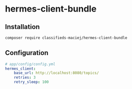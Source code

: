 # hermes-client-bundle

## Installation
```bash
composer require classifieds-maciej/hermes-client-bundle
```

## Configuration
```yaml
# app/config/config.yml
hermes_client:
    base_url: http://localhost:8080/topics/
    retries: 3
    retry_sleep: 100
```